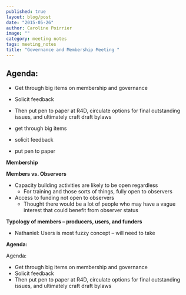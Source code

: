 ```yaml
---
published: true
layout: blog/post
date: "2015-05-26"
author: Caroline Poirrier
image: ""
category: meeting notes
tags: meeting_notes
title: "Governance and Membership Meeting "
---
```




## Agenda:

- Get through big items on membership and governance
- Solicit feedback
- Then put pen to paper at R4D, circulate options for final outstanding issues, and ultimately craft draft bylaws


- get through big items
- solicit feedback
- put pen to paper



**Membership**

**Members vs. Observers**

+ Capacity building activities are likely to be open regardless
    + For training and those sorts of things, fully open to observers
+ Access to funding not open to observers
    + Thought there would be a lot of people who may have a vague interest that could benefit from observer status
	
**Typology of members – producers, users, and funders**
+ Nathaniel: Users is most fuzzy concept – will need to take



**Agenda:**

Agenda:
+ Get through big items on membership and governance    
+ Solicit feedback  
+ Then put pen to paper at R4D, circulate options for final outstanding issues, and ultimately craft draft bylaws
